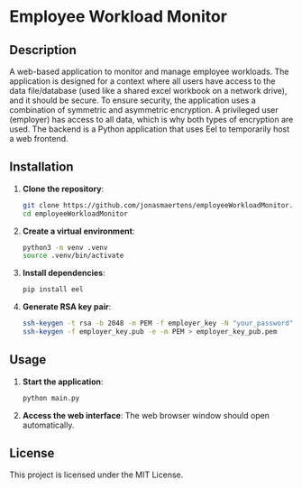 # Employee Workload Monitor

## Description
A web-based application to monitor and manage employee workloads. The application is designed for a context where all users have access to the data file/database (used like a shared excel workbook on a network drive), and it should be secure. To ensure security, the application uses a combination of symmetric and asymmetric encryption. A privileged user (employer) has access to all data, which is why both types of encryption are used. The backend is a Python application that uses Eel to temporarily host a web frontend.

## Installation

1. **Clone the repository**:
    ```sh
    git clone https://github.com/jonasmaertens/employeeWorkloadMonitor.git
    cd employeeWorkloadMonitor
    ```

2. **Create a virtual environment**:
    ```sh
    python3 -m venv .venv
    source .venv/bin/activate
    ```

3. **Install dependencies**:
    ```sh
    pip install eel
    ```

4. **Generate RSA key pair**:
    ```sh
    ssh-keygen -t rsa -b 2048 -m PEM -f employer_key -N "your_password"
    ssh-keygen -f employer_key.pub -e -m PEM > employer_key_pub.pem
    ```

## Usage

1. **Start the application**:
    ```sh
    python main.py
    ```

2. **Access the web interface**:
    The web browser window should open automatically.

## License
This project is licensed under the MIT License.
